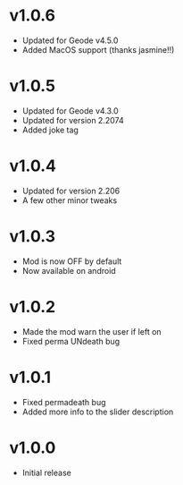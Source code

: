 # v1.0.6

  * Updated for Geode v4.5.0
  * Added MacOS support (thanks jasmine!!)

# v1.0.5

  * Updated for Geode v4.3.0
  * Updated for version 2.2074
  * Added joke tag

# v1.0.4

 * Updated for version 2.206
 * A few other minor tweaks

# v1.0.3

 * Mod is now OFF by default
 * Now available on android

# v1.0.2

 * Made the mod warn the user if left on
 * Fixed perma UNdeath bug

# v1.0.1

 * Fixed permadeath bug
 * Added more info to the slider description

# v1.0.0

 * Initial release
